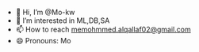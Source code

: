 - 👋 Hi, I’m @Mo-kw
- 👀 I’m interested in ML,DB,SA
- 📫 How to reach memohmmed.alqallaf02@gmail.com
- 😄 Pronouns: Mo

<!---
Mo-kw/Mo-kw is a ✨ special ✨ repository because its `README.md` (this file) appears on your GitHub profile.
You can click the Preview link to take a look at your changes.
--->
